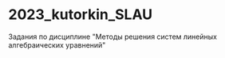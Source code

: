 # 2023_kutorkin_SLAU
Задания по дисциплине "Методы решения систем линейных алгебраических уравнений"

